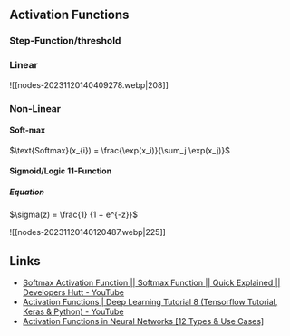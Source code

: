 
## Activation Functions

### Step-Function/threshold 
### Linear
![[nodes-20231120140409278.webp|208]]

### Non-Linear
#### Soft-max

  $\text{Softmax}(x_{i}) = \frac{\exp(x_i)}{\sum_j \exp(x_j)}$
  
  
#### Sigmoid/Logic  11-Function
##### Equation 
$\sigma(z) = \frac{1} {1 + e^{-z}}$

![[nodes-20231120140120487.webp|225]]

## Links
-  [Softmax Activation Function || Softmax Function || Quick Explained || Developers Hutt - YouTube](https://www.youtube.com/watch?v=8ah-qhvaQqU&t=12s) 
- [Activation Functions | Deep Learning Tutorial 8 (Tensorflow Tutorial, Keras & Python) - YouTube](https://www.youtube.com/watch?v=icZItWxw7AI)
- [Activation Functions in Neural Networks [12 Types & Use Cases]](https://www.v7labs.com/blog/neural-networks-activation-functions)